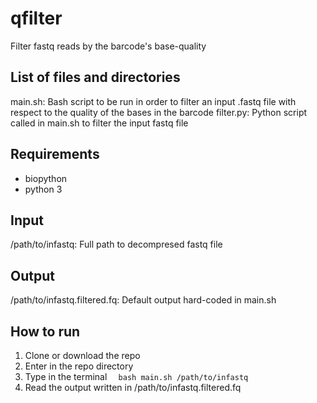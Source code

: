 # qfilter
Filter fastq reads by the barcode's base-quality

## List of files and directories
main.sh: Bash script to be run in order to filter an input .fastq file with respect to the quality of the bases in the barcode
filter.py:  Python script called in main.sh to filter the input fastq file

## Requirements
* biopython
* python 3

## Input
/path/to/infastq: Full path to decompresed fastq file

## Output
/path/to/infastq.filtered.fq: Default output hard-coded in main.sh

## How to run
1. Clone or download the repo
2. Enter in the repo directory
3. Type in the terminal ```   bash main.sh /path/to/infastq ```
4. Read the output written in /path/to/infastq.filtered.fq
